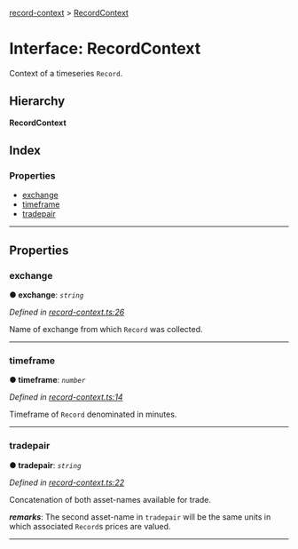 [record-context](../README.md) > [RecordContext](../interfaces/recordcontext.md)

# Interface: RecordContext

Context of a timeseries `Record`.

## Hierarchy

**RecordContext**

## Index

### Properties

* [exchange](recordcontext.md#exchange)
* [timeframe](recordcontext.md#timeframe)
* [tradepair](recordcontext.md#tradepair)

---

## Properties

<a id="exchange"></a>

###  exchange

**● exchange**: *`string`*

*Defined in [record-context.ts:26](https://github.com/strong-roots-capital/record-context/blob/9e011ad/src/record-context.ts#L26)*

Name of exchange from which `Record` was collected.

___
<a id="timeframe"></a>

###  timeframe

**● timeframe**: *`number`*

*Defined in [record-context.ts:14](https://github.com/strong-roots-capital/record-context/blob/9e011ad/src/record-context.ts#L14)*

Timeframe of `Record` denominated in minutes.

___
<a id="tradepair"></a>

###  tradepair

**● tradepair**: *`string`*

*Defined in [record-context.ts:22](https://github.com/strong-roots-capital/record-context/blob/9e011ad/src/record-context.ts#L22)*

Concatenation of both asset-names available for trade.

*__remarks__*: The second asset-name in `tradepair` will be the same units in which associated `Record`s prices are valued.

___


